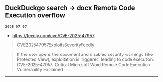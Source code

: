 ## DuckDuckgo search -> docx Remote Code Execution overflow
`2025-07-07`

* https://feedly.com/cve/CVE-2025-47957

<blockquote>
 CVE202547957ExploitsSeverityFeedly
</blockquote>
<blockquote>
If the user opens the document and disables security warnings (like Protected View), exploitation is triggered, leading to code execution. CVE-2025-47957: Critical Microsoft Word Remote Code Execution Vulnerability Explained
</blockquote>

---

